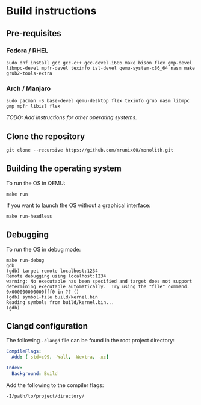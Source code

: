 # Build instructions

## Pre-requisites

### Fedora / RHEL

```console
sudo dnf install gcc gcc-c++ gcc-devel.i686 make bison flex gmp-devel libmpc-devel mpfr-devel texinfo isl-devel qemu-system-x86_64 nasm make grub2-tools-extra
```

### Arch / Manjaro

```console
sudo pacman -S base-devel qemu-desktop flex texinfo grub nasm libmpc gmp mpfr libisl flex
```

_TODO: Add instructions for other operating systems._

## Clone the repository

```console
git clone --recursive https://github.com/mrunix00/monolith.git
```

## Building the operating system

To run the OS in QEMU:

```console
make run
```

If you want to launch the OS without a graphical interface:

```console
make run-headless
```

## Debugging

To run the OS in debug mode:

```console
make run-debug
gdb
(gdb) target remote localhost:1234
Remote debugging using localhost:1234
warning: No executable has been specified and target does not support
determining executable automatically.  Try using the "file" command.
0x000000000000fff0 in ?? ()
(gdb) symbol-file build/kernel.bin
Reading symbols from build/kernel.bin...
(gdb)
```

## Clangd configuration

The following `.clangd` file can be found in the root project directory:

```yaml
CompileFlags:
  Add: [-std=c99, -Wall, -Wextra, -xc]

Index:
  Background: Build
```

Add the following to the compiler flags:
```
-I/path/to/project/directory/
```
